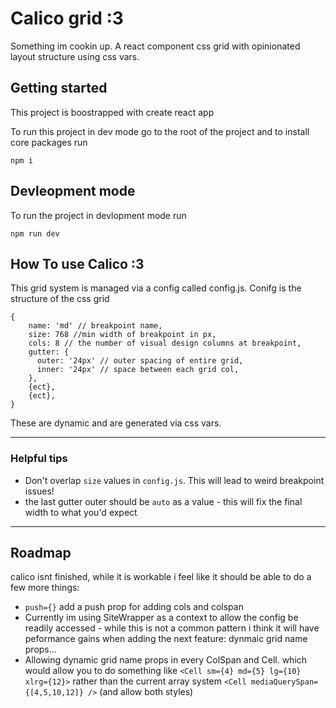 # Calico grid :3

Something im cookin up.
A react component css grid with opinionated layout structure using css vars.

## Getting started

This project is boostrapped with create react app

To run this project in dev mode go to the root of the project and to install core packages run

```
npm i
```

## Devleopment mode

To run the project in devlopment mode run

```
npm run dev
```

## How To use Calico :3

This grid system is managed via a config called config.js. Conifg is the structure of the css grid

```
{
    name: 'md' // breakpoint name,
    size: 768 //min width of breakpoint in px,
    cols: 8 // the number of visual design columns at breakpoint,
    gutter: {
      outer: '24px' // outer spacing of entire grid,
      inner: '24px' // space between each grid col,
    },
    {ect},
    {ect},
}
```

These are dynamic and are generated via css vars.

---

### Helpful tips

- Don't overlap `size` values in `config.js`. This will lead to weird breakpoint issues!
- the last gutter outer should be `auto` as a value - this will fix the final width to what you'd expect

---

## Roadmap

calico isnt finished, while it is workable i feel like it should be able to do a few more things:

- `push={}` add a push prop for adding cols and colspan
- Currently im using SiteWrapper as a context to allow the config be readily accessed - while this is not a common pattern i think it will have peformance gains when adding the next feature: dynmaic grid name props...
- Allowing dynamic grid name props in every ColSpan and Cell. which would allow you to do something like `<Cell sm={4} md={5} lg={10} xlrg={12}>` rather than the current array system `<Cell mediaQuerySpan={[4,5,10,12]} />` (and allow both styles)

